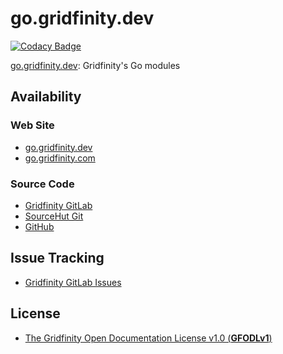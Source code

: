 # go.gridfinity.dev

[![Codacy Badge](https://api.codacy.com/project/badge/Grade/92f15b8010c54a19be0e50e7bef5e2be)](https://app.codacy.com/gh/gridfinity/go.gridfinity.dev?utm_source=github.com&utm_medium=referral&utm_content=gridfinity/go.gridfinity.dev&utm_campaign=Badge_Grade)

[go.gridfinity.dev](https://go.gridfinity.dev): Gridfinity's Go modules

## Availability

### Web Site

* [go.gridfinity.dev](https://go.gridfinity.dev)
* [go.gridfinity.com](https://go.gridfinity.com)

### Source Code

* [Gridfinity GitLab](https://gitlab.gridfinity.com/go/go.gridfinity.dev)
* [SourceHut Git](https://sr.ht/~trn/go.gridfinity.dev)
* [GitHub](https://github.com/gridfinity/go.gridfinity.dev)

## Issue Tracking

* [Gridfinity GitLab Issues](https://gitlab.gridfinity.com/go/go.gridfinity.dev/-/issues)

## License

* [The Gridfinity Open Documentation License v1.0 (**GFODLv1**)](https://github.com/gridfinity/go.gridfinity.dev/-/blob/master/LICENSE)

